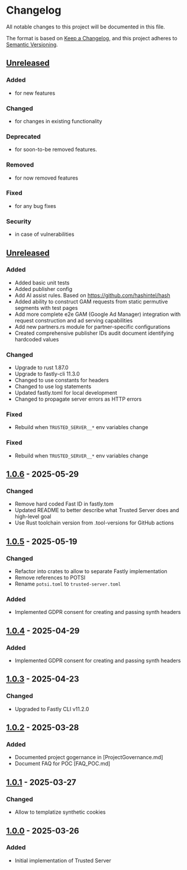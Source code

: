 
# Changelog

All notable changes to this project will be documented in this file.

The format is based on [Keep a Changelog](https://keepachangelog.com/en/1.1.0/),
and this project adheres to [Semantic Versioning](https://semver.org/spec/v2.0.0.html).

## [Unreleased]

### Added
- for new features

### Changed
-  for changes in existing functionality

### Deprecated 
- for soon-to-be removed features.

### Removed 
- for now removed features

### Fixed
- for any bug fixes

### Security
- in case of vulnerabilities

## [Unreleased]

### Added
- Added basic unit tests
- Added publisher config
- Add AI assist rules. Based on https://github.com/hashintel/hash
- Added ability to construct GAM requests from static permutive segments with test pages
- Add more complete e2e GAM (Google Ad Manager) integration with request construction and ad serving capabilities
- Add new partners.rs module for partner-specific configurations
- Created comprehensive publisher IDs audit document identifying hardcoded values

### Changed
- Upgrade to rust 1.87.0
- Upgrade to fastly-cli 11.3.0
- Changed to use constants for headers
- Changed to use log statements
- Updated fastly.toml for local development
- Changed to propagate server errors as HTTP errors

### Fixed
- Rebuild when `TRUSTED_SERVER__*` env variables change 

### Fixed
- Rebuild when `TRUSTED_SERVER__*` env variables change 

## [1.0.6] - 2025-05-29

### Changed
- Remove hard coded Fast ID in fastly.tom
- Updated README to better describe what Trusted Server does and high-level goal
- Use Rust toolchain version from .tool-versions for GitHub actions 

## [1.0.5] - 2025-05-19

### Changed

- Refactor into crates to allow to separate Fastly implementation
- Remove references to POTSI
- Rename `potsi.toml` to `trusted-server.toml`

### Added

- Implemented GDPR consent for creating and passing synth headers

## [1.0.4] - 2025-04-29

### Added

- Implemented GDPR consent for creating and passing synth headers

## [1.0.3] - 2025-04-23

### Changed

- Upgraded to Fastly CLI v11.2.0

## [1.0.2] - 2025-03-28

### Added
- Documented project gogernance in [ProjectGovernance.md]
- Document FAQ for POC [FAQ_POC.md]

## [1.0.1] - 2025-03-27

### Changed

- Allow to templatize synthetic cookies

## [1.0.0] - 2025-03-26

### Added

- Initial implementation of Trusted Server

[Unreleased]:https://github.com/IABTechLab/trusted-server/compare/v1.0.6...HEAD
[1.0.6]:https://github.com/IABTechLab/trusted-server/compare/v1.0.5...v1.0.6
[1.0.5]:https://github.com/IABTechLab/trusted-server/compare/v1.0.4...v1.0.5
[1.0.4]:https://github.com/IABTechLab/trusted-server/compare/v1.0.3...v1.0.4
[1.0.3]:https://github.com/IABTechLab/trusted-server/compare/v1.0.2...v1.0.3
[1.0.2]:https://github.com/IABTechLab/trusted-server/compare/v1.0.1...v1.0.2
[1.0.1]:https://github.com/IABTechLab/trusted-server/compare/v1.0.0...v1.0.1
[1.0.0]:https://github.com/IABTechLab/trusted-server/releases/tag/v1.0.0
